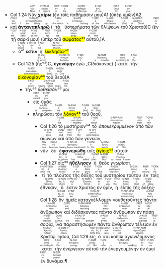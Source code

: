 - <rt>Col 1:24</rt> <RUBY><ruby><ruby>Νῦν<rt>Now</rt></ruby><rt>νῦν</rt></ruby><rt>ADV</rt></RUBY> <RUBY><ruby><ruby><strong>χαίρω</strong><rt>I rejoice</rt></ruby><rt>χαίρω</rt></ruby><rt>V-PAI-1S</rt></RUBY> (<RUBY><ruby><ruby>ἐν<rt>in</rt></ruby><rt>ἐν</rt></ruby><rt>PREP</rt></RUBY> <RUBY><ruby><ruby>τοῖς<rt>the</rt></ruby><rt>ὁ</rt></ruby><rt>T-DPN</rt></RUBY> <RUBY><ruby><ruby>παθήμασιν<rt>sufferings</rt></ruby><rt>πάθημα</rt></ruby><rt>N-DPN</rt></RUBY> <RUBY><ruby><ruby>μου<rt>of me</rt></ruby><rt>ἐγώ</rt></ruby><rt>P-1GS</rt></RUBY>)A1 (<RUBY><ruby><ruby>ὑπὲρ<rt>for</rt></ruby><rt>ὑπέρ</rt></ruby><rt>PREP</rt></RUBY> <RUBY><ruby><ruby>ὑμῶν<rt>you,</rt></ruby><rt>σύ</rt></ruby><rt>P-2GP</rt></RUBY>)A2 
- <RUBY><ruby><ruby>καὶ<rt>and</rt></ruby><rt>καί</rt></ruby><rt>CONJ</rt></RUBY> <RUBY><ruby><ruby><strong>ἀνταναπληρῶ</strong><rt>I am filling up</rt></ruby><rt>ἀνταναπληρόω</rt></ruby><rt>V-PAI-1S</rt></RUBY> (<RUBY><ruby><ruby>τὰ<rt>that which</rt></ruby><rt>ὁ</rt></ruby><rt>T-APN</rt></RUBY> <RUBY><ruby><ruby>ὑστερήματα<rt>is lacking</rt></ruby><rt>ὑστέρημα</rt></ruby><rt>N-APN</rt></RUBY> <RUBY><ruby><ruby>τῶν<rt>of the</rt></ruby><rt>ὁ</rt></ruby><rt>T-GPF</rt></RUBY> <RUBY><ruby><ruby>θλίψεων<rt>tribulations</rt></ruby><rt>θλῖψις</rt></ruby><rt>N-GPF</rt></RUBY> <RUBY><ruby><ruby>τοῦ<rt>[the]</rt></ruby><rt>ὁ</rt></ruby><rt>T-GSM</rt></RUBY> <RUBY><ruby><ruby>Χριστοῦ<rt>of Christ</rt></ruby><rt>Χριστός</rt></ruby><rt>N-GSM-T</rt></RUBY>)C (<RUBY><ruby><ruby>ἐν<rt>in</rt></ruby><rt>ἐν</rt></ruby><rt>PREP</rt></RUBY> <RUBY><ruby><ruby>τῇ<rt>the</rt></ruby><rt>ὁ</rt></ruby><rt>T-DSF</rt></RUBY> <RUBY><ruby><ruby>σαρκί<rt>flesh</rt></ruby><rt>σάρξ</rt></ruby><rt>N-DSF</rt></RUBY> <RUBY><ruby><ruby>μου<rt>of me</rt></ruby><rt>ἐγώ</rt></ruby><rt>P-1GS</rt></RUBY>) (<RUBY><ruby><ruby>ὑπὲρ<rt>for</rt></ruby><rt>ὑπέρ</rt></ruby><rt>PREP</rt></RUBY> <RUBY><ruby><ruby>τοῦ<rt>the</rt></ruby><rt>ὁ</rt></ruby><rt>T-GSN</rt></RUBY> <RUBY><ruby><ruby><mark>σώματος°¹</mark><rt>body</rt></ruby><rt>σῶμα</rt></ruby><rt>N-GSN</rt></RUBY> <RUBY><ruby><ruby>αὐτοῦ,<rt>of Him</rt></ruby><rt>αὐτός</rt></ruby><rt>P-GSM</rt></RUBY>)A 
	- <RUBY><ruby><ruby>ὅ°¹<rt>which</rt></ruby><rt>ὅς, ἥ</rt></ruby><rt>R-NSN</rt></RUBY> <RUBY><ruby><ruby><strong>ἐστιν</strong><rt>is</rt></ruby><rt>εἰμί</rt></ruby><rt>V-PAI-3S</rt></RUBY> <RUBY><ruby><ruby>ἡ<rt>the</rt></ruby><rt>ὁ</rt></ruby><rt>T-NSF</rt></RUBY> <RUBY><ruby><ruby><mark>ἐκκλησία·°²</mark><rt>church,</rt></ruby><rt>ἐκκλησία</rt></ruby><rt>N-NSF</rt></RUBY> 
	- <rt>Col 1:25</rt> (<RUBY><ruby><ruby>ἧς°²<rt>of which</rt></ruby><rt>ὅς, ἥ</rt></ruby><rt>R-GSF</rt></RUBY>)C<sub>-</sub> <RUBY><ruby><ruby><strong>ἐγενόμην</strong><rt>became</rt></ruby><rt>γίνομαι</rt></ruby><rt>V-2ADI-1S</rt></RUBY> <RUBY><ruby><ruby>ἐγὼ<rt>I</rt></ruby><rt>ἐγώ</rt></ruby><rt>P-1NS</rt></RUBY> <sub>-</sub>C(<RUBY><ruby><ruby>διάκονος<rt>a minister,</rt></ruby><rt>διάκονος</rt></ruby><rt>N-NSM</rt></RUBY>) (<RUBY><ruby><ruby>κατὰ<rt>according to</rt></ruby><rt>κατά</rt></ruby><rt>PREP</rt></RUBY> <RUBY><ruby><ruby>τὴν<rt>the</rt></ruby><rt>ὁ</rt></ruby><rt>T-ASF</rt></RUBY> <RUBY><ruby><ruby><mark>οἰκονομίαν°³</mark><rt>administration</rt></ruby><rt>οἰκονομία</rt></ruby><rt>N-ASF</rt></RUBY> <RUBY><ruby><ruby>τοῦ<rt>[the]</rt></ruby><rt>ὁ</rt></ruby><rt>T-GSM</rt></RUBY> <RUBY><ruby><ruby>θεοῦ<rt>of God</rt></ruby><rt>θεός</rt></ruby><rt>N-GSM</rt></RUBY>)A 
		- <RUBY><ruby><ruby>τὴν°³<rt>which</rt></ruby><rt>ὁ</rt></ruby><rt>T-ASF</rt></RUBY> <RUBY><ruby><ruby><em>δοθεῖσάν°³</em><rt>having been given</rt></ruby><rt>δίδωμι</rt></ruby><rt>V-APP-ASF</rt></RUBY> <RUBY><ruby><ruby>μοι<rt>me</rt></ruby><rt>ἐγώ</rt></ruby><rt>P-1DS</rt></RUBY> 
			- <RUBY><ruby><ruby>εἰς<rt>toward</rt></ruby><rt>εἰς</rt></ruby><rt>PREP</rt></RUBY> <RUBY><ruby><ruby>ὑμᾶς<rt>you,</rt></ruby><rt>σύ</rt></ruby><rt>P-2AP</rt></RUBY> 
			- <RUBY><ruby><ruby>πληρῶσαι<rt>to complete</rt></ruby><rt>πληρόω</rt></ruby><rt>V-AAN</rt></RUBY> <RUBY><ruby><ruby>τὸν<rt>the</rt></ruby><rt>ὁ</rt></ruby><rt>T-ASM</rt></RUBY> <RUBY><ruby><ruby><mark>λόγον°⁴</mark><rt>word</rt></ruby><rt>λόγος</rt></ruby><rt>N-ASM</rt></RUBY> <RUBY><ruby><ruby>τοῦ<rt>[the]</rt></ruby><rt>ὁ</rt></ruby><rt>T-GSM</rt></RUBY> <RUBY><ruby><ruby>θεοῦ,<rt>of God,</rt></ruby><rt>θεός</rt></ruby><rt>N-GSM</rt></RUBY> 
				- <rt>Col 1:26</rt> <RUBY><ruby><ruby>τὸ<rt>the</rt></ruby><rt>ὁ</rt></ruby><rt>T-ASN</rt></RUBY> <RUBY><ruby><ruby>μυστήριον°⁴<rt>mystery</rt></ruby><rt>μυστήριον</rt></ruby><rt>N-ASN</rt></RUBY> <RUBY><ruby><ruby>τὸ<rt>which</rt></ruby><rt>ὁ</rt></ruby><rt>T-ASN</rt></RUBY> <RUBY><ruby><ruby><em>ἀποκεκρυμμένον</em><rt>hidden</rt></ruby><rt>ἀποκρύπτω</rt></ruby><rt>V-RPP-ASN</rt></RUBY> <RUBY><ruby><ruby>ἀπὸ<rt>from</rt></ruby><rt>ἀπό</rt></ruby><rt>PREP</rt></RUBY> <RUBY><ruby><ruby>τῶν<rt>the</rt></ruby><rt>ὁ</rt></ruby><rt>T-GPM</rt></RUBY> <RUBY><ruby><ruby>αἰώνων<rt>ages</rt></ruby><rt>αἰών</rt></ruby><rt>N-GPM</rt></RUBY> <RUBY><ruby><ruby>καὶ<rt>and</rt></ruby><rt>καί</rt></ruby><rt>CONJ</rt></RUBY> <RUBY><ruby><ruby>ἀπὸ<rt>from</rt></ruby><rt>ἀπό</rt></ruby><rt>PREP</rt></RUBY> <RUBY><ruby><ruby>τῶν<rt>the</rt></ruby><rt>ὁ</rt></ruby><rt>T-GPF</rt></RUBY> <RUBY><ruby><ruby>γενεῶν,<rt>generations,</rt></ruby><rt>γενεά</rt></ruby><rt>N-GPF</rt></RUBY> 
				- <RUBY><ruby><ruby>νῦν<rt>now</rt></ruby><rt>νῦν</rt></ruby><rt>ADV</rt></RUBY> <RUBY><ruby><ruby>δὲ<rt>however</rt></ruby><rt>δέ</rt></ruby><rt>CONJ</rt></RUBY> <RUBY><ruby><ruby><strong>ἐφανερώθη</strong><rt>having been manifested</rt></ruby><rt>φανερόω</rt></ruby><rt>V-API-3S</rt></RUBY> <RUBY><ruby><ruby>τοῖς<rt>to the</rt></ruby><rt>ὁ</rt></ruby><rt>T-DPM</rt></RUBY> <RUBY><ruby><ruby><mark>ἁγίοις°⁵</mark><rt>saints</rt></ruby><rt>ἅγιος</rt></ruby><rt>A-DPM</rt></RUBY> <RUBY><ruby><ruby>αὐτοῦ·<rt>of Him,</rt></ruby><rt>αὐτός</rt></ruby><rt>P-GSM</rt></RUBY> 
				- <rt>Col 1:27</rt> <RUBY><ruby><ruby>οἷς°⁵<rt>to whom</rt></ruby><rt>ὅς, ἥ</rt></ruby><rt>R-DPM</rt></RUBY> <RUBY><ruby><ruby><strong>ἠθέλησεν</strong><rt>has willed</rt></ruby><rt>θέλω</rt></ruby><rt>V-AAI-3S</rt></RUBY> <RUBY><ruby><ruby>ὁ<rt>[the]</rt></ruby><rt>ὁ</rt></ruby><rt>T-NSM</rt></RUBY> <RUBY><ruby><ruby>θεὸς<rt>God</rt></ruby><rt>θεός</rt></ruby><rt>N-NSM</rt></RUBY> <RUBY><ruby><ruby><em>γνωρίσαι,</em><rt>to make known</rt></ruby><rt>γνωρίζω</rt></ruby><rt>V-AAN</rt></RUBY> 
				- <RUBY><ruby><ruby>τί<rt>what</rt></ruby><rt>τίς</rt></ruby><rt>I-NSN</rt></RUBY> <RUBY><ruby><ruby>τὸ<rt>the</rt></ruby><rt>ὁ</rt></ruby><rt>T-NSN</rt></RUBY> <RUBY><ruby><ruby>πλοῦτος<rt>riches</rt></ruby><rt>πλοῦτος</rt></ruby><rt>N-NSN</rt></RUBY> <RUBY><ruby><ruby>τῆς<rt>of the</rt></ruby><rt>ὁ</rt></ruby><rt>T-GSF</rt></RUBY> <RUBY><ruby><ruby>δόξης<rt>glory</rt></ruby><rt>δόξα</rt></ruby><rt>N-GSF</rt></RUBY> <RUBY><ruby><ruby>τοῦ<rt>of the</rt></ruby><rt>ὁ</rt></ruby><rt>T-GSN</rt></RUBY> <RUBY><ruby><ruby>μυστηρίου<rt>mystery</rt></ruby><rt>μυστήριον</rt></ruby><rt>N-GSN</rt></RUBY> <RUBY><ruby><ruby>τούτου<rt>this</rt></ruby><rt>οὗτος</rt></ruby><rt>D-GSN</rt></RUBY> <RUBY><ruby><ruby>ἐν<rt>among</rt></ruby><rt>ἐν</rt></ruby><rt>PREP</rt></RUBY> <RUBY><ruby><ruby>τοῖς<rt>the</rt></ruby><rt>ὁ</rt></ruby><rt>T-DPN</rt></RUBY> <RUBY><ruby><ruby>ἔθνεσιν,<rt>Gentiles,</rt></ruby><rt>ἔθνος</rt></ruby><rt>N-DPN</rt></RUBY> <RUBY><ruby><ruby>ὅ<rt>which</rt></ruby><rt>ὅς, ἥ</rt></ruby><rt>R-NSN</rt></RUBY> <RUBY><ruby><ruby>ἐστιν<rt>is</rt></ruby><rt>εἰμί</rt></ruby><rt>V-PAI-3S</rt></RUBY> <RUBY><ruby><ruby>Χριστὸς<rt>Christ</rt></ruby><rt>Χριστός</rt></ruby><rt>N-NSM-T</rt></RUBY> <RUBY><ruby><ruby>ἐν<rt>in</rt></ruby><rt>ἐν</rt></ruby><rt>PREP</rt></RUBY> <RUBY><ruby><ruby>ὑμῖν,<rt>you,</rt></ruby><rt>σύ</rt></ruby><rt>P-2DP</rt></RUBY> <RUBY><ruby><ruby>ἡ<rt>the</rt></ruby><rt>ὁ</rt></ruby><rt>T-NSF</rt></RUBY> <RUBY><ruby><ruby>ἐλπὶς<rt>hope</rt></ruby><rt>ἐλπίς</rt></ruby><rt>N-NSF</rt></RUBY> <RUBY><ruby><ruby>τῆς<rt>[the]</rt></ruby><rt>ὁ</rt></ruby><rt>T-GSF</rt></RUBY> <RUBY><ruby><ruby>δόξης·<rt>of glory,</rt></ruby><rt>δόξα</rt></ruby><rt>N-GSF</rt></RUBY> <rt>Col 1:28</rt> <RUBY><ruby><ruby>ὃν<rt>whom</rt></ruby><rt>ὅς, ἥ</rt></ruby><rt>R-ASM</rt></RUBY> <RUBY><ruby><ruby>ἡμεῖς<rt>we</rt></ruby><rt>ἐγώ</rt></ruby><rt>P-1NP</rt></RUBY> <RUBY><ruby><ruby>καταγγέλλομεν<rt>preach,</rt></ruby><rt>καταγγέλλω</rt></ruby><rt>V-PAI-1P</rt></RUBY> <RUBY><ruby><ruby>νουθετοῦντες<rt>admonishing</rt></ruby><rt>νουθετέω</rt></ruby><rt>V-PAP-NPM</rt></RUBY> <RUBY><ruby><ruby>πάντα<rt>every</rt></ruby><rt>πᾶς</rt></ruby><rt>A-ASM</rt></RUBY> <RUBY><ruby><ruby>ἄνθρωπον<rt>man</rt></ruby><rt>ἄνθρωπος</rt></ruby><rt>N-ASM</rt></RUBY> <RUBY><ruby><ruby>καὶ<rt>and</rt></ruby><rt>καί</rt></ruby><rt>CONJ</rt></RUBY> <RUBY><ruby><ruby>διδάσκοντες<rt>teaching</rt></ruby><rt>διδάσκω</rt></ruby><rt>V-PAP-NPM</rt></RUBY> <RUBY><ruby><ruby>πάντα<rt>every</rt></ruby><rt>πᾶς</rt></ruby><rt>A-ASM</rt></RUBY> <RUBY><ruby><ruby>ἄνθρωπον<rt>man</rt></ruby><rt>ἄνθρωπος</rt></ruby><rt>N-ASM</rt></RUBY> <RUBY><ruby><ruby>ἐν<rt>in</rt></ruby><rt>ἐν</rt></ruby><rt>PREP</rt></RUBY> <RUBY><ruby><ruby>πάσῃ<rt>all</rt></ruby><rt>πᾶς</rt></ruby><rt>A-DSF</rt></RUBY> <RUBY><ruby><ruby>σοφίᾳ,<rt>wisdom,</rt></ruby><rt>σοφία</rt></ruby><rt>N-DSF</rt></RUBY> <RUBY><ruby><ruby>ἵνα<rt>so that</rt></ruby><rt>ἵνα</rt></ruby><rt>CONJ</rt></RUBY> <RUBY><ruby><ruby>παραστήσωμεν<rt>we may present</rt></ruby><rt>παρίστημι</rt></ruby><rt>V-AAS-1P</rt></RUBY> <RUBY><ruby><ruby>πάντα<rt>every</rt></ruby><rt>πᾶς</rt></ruby><rt>A-ASM</rt></RUBY> <RUBY><ruby><ruby>ἄνθρωπον<rt>man</rt></ruby><rt>ἄνθρωπος</rt></ruby><rt>N-ASM</rt></RUBY> <RUBY><ruby><ruby>τέλειον<rt>perfect</rt></ruby><rt>τέλειος</rt></ruby><rt>A-ASM</rt></RUBY> <RUBY><ruby><ruby>ἐν<rt>in</rt></ruby><rt>ἐν</rt></ruby><rt>PREP</rt></RUBY> <RUBY><ruby><ruby>Χριστῷ<rt>Christ.</rt></ruby><rt>Χριστός</rt></ruby><rt>N-DSM-T</rt></RUBY> <RUBY><ruby><ruby>Ἰησοῦ,<rt>Jesus</rt></ruby><rt>Ἰησοῦς</rt></ruby><rt>N-DSM-P</rt></RUBY> <rt>Col 1:29</rt> <RUBY><ruby><ruby>εἰς<rt>Unto</rt></ruby><rt>εἰς</rt></ruby><rt>PREP</rt></RUBY> <RUBY><ruby><ruby>ὃ<rt>this</rt></ruby><rt>ὅς, ἥ</rt></ruby><rt>R-ASN</rt></RUBY> <RUBY><ruby><ruby>καὶ<rt>also</rt></ruby><rt>καί</rt></ruby><rt>CONJ</rt></RUBY> <RUBY><ruby><ruby>κοπιῶ<rt>I toil,</rt></ruby><rt>κοπιάω</rt></ruby><rt>V-PAI-1S</rt></RUBY> <RUBY><ruby><ruby>ἀγωνιζόμενος<rt>striving</rt></ruby><rt>ἀγωνίζομαι</rt></ruby><rt>V-PNP-NSM</rt></RUBY> <RUBY><ruby><ruby>κατὰ<rt>according to</rt></ruby><rt>κατά</rt></ruby><rt>PREP</rt></RUBY> <RUBY><ruby><ruby>τὴν<rt>the</rt></ruby><rt>ὁ</rt></ruby><rt>T-ASF</rt></RUBY> <RUBY><ruby><ruby>ἐνέργειαν<rt>energy</rt></ruby><rt>ἐνέργεια</rt></ruby><rt>N-ASF</rt></RUBY> <RUBY><ruby><ruby>αὐτοῦ<rt>of Him</rt></ruby><rt>αὐτός</rt></ruby><rt>P-GSM</rt></RUBY> <RUBY><ruby><ruby>τὴν<rt>who</rt></ruby><rt>ὁ</rt></ruby><rt>T-ASF</rt></RUBY> <RUBY><ruby><ruby>ἐνεργουμένην<rt>is working</rt></ruby><rt>ἐνεργέω</rt></ruby><rt>V-PMP-ASF</rt></RUBY> <RUBY><ruby><ruby>ἐν<rt>in</rt></ruby><rt>ἐν</rt></ruby><rt>PREP</rt></RUBY> <RUBY><ruby><ruby>ἐμοὶ<rt>me</rt></ruby><rt>ἐγώ</rt></ruby><rt>P-1DS</rt></RUBY> <RUBY><ruby><ruby>ἐν<rt>in</rt></ruby><rt>ἐν</rt></ruby><rt>PREP</rt></RUBY> <RUBY><ruby><ruby>δυνάμει.¶<rt>power.</rt></ruby><rt>δύναμις</rt></ruby><rt>N-DSF</rt></RUBY> 